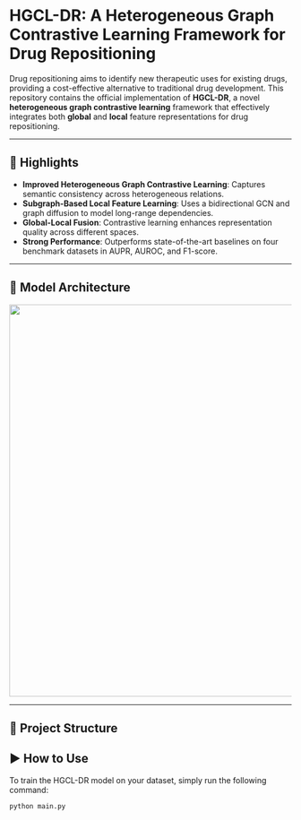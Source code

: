 # HGCL-DR: A Heterogeneous Graph Contrastive Learning Framework for Drug Repositioning

Drug repositioning aims to identify new therapeutic uses for existing drugs, providing a cost-effective alternative to traditional drug development. This repository contains the official implementation of **HGCL-DR**, a novel **heterogeneous graph contrastive learning** framework that effectively integrates both **global** and **local** feature representations for drug repositioning.

---

## 🌟 Highlights

- **Improved Heterogeneous Graph Contrastive Learning**: Captures semantic consistency across heterogeneous relations.
- **Subgraph-Based Local Feature Learning**: Uses a bidirectional GCN and graph diffusion to model long-range dependencies.
- **Global-Local Fusion**: Contrastive learning enhances representation quality across different spaces.
- **Strong Performance**: Outperforms state-of-the-art baselines on four benchmark datasets in AUPR, AUROC, and F1-score.

---

## 🧠 Model Architecture

<!-- Insert your model diagram here -->
<!-- For example: ![HGCL-DR Architecture](./figures/hgcl_dr_model.png) -->
<p align="center"><img src="model (2).jpg" width="700"></p>

---

## 📁 Project Structure

## ▶️ How to Use

To train the HGCL-DR model on your dataset, simply run the following command:

```bash
python main.py
